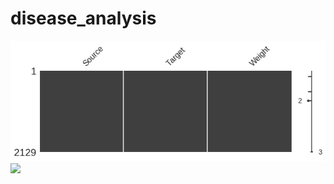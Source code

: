 # disease_analysis
![alt text](matrix.png)
![](https://raw.githubusercontent.com/chayandatta/disease_prediction/master/10%2C20.png)
